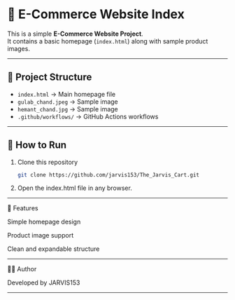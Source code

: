 # 🛒 E-Commerce Website Index

This is a simple **E-Commerce Website Project**.  
It contains a basic homepage (`index.html`) along with sample product images.  

---

## 📂 Project Structure
- `index.html` → Main homepage file  
- `gulab_chand.jpeg` → Sample image  
- `hemant_chand.jpg` → Sample image  
- `.github/workflows/` → GitHub Actions workflows  

---

## 🚀 How to Run
1. Clone this repository  
   ```bash
   git clone https://github.com/jarvis153/The_Jarvis_Cart.git

2. Open the index.html file in any browser.




---

📌 Features

Simple homepage design

Product image support

Clean and expandable structure



---

👨‍💻 Author

Developed by JARVIS153

---

